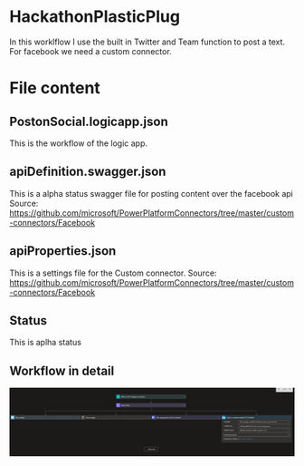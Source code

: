 # HackathonPlasticPlug
In this worklflow I use the built in Twitter and Team function to post a text. For facebook we need a custom connector. 


# File content

## PostonSocial.logicapp.json

This is the workflow of the logic app.




## apiDefinition.swagger.json

This is a alpha status swagger file for posting content over the facebook api
Source: https://github.com/microsoft/PowerPlatformConnectors/tree/master/custom-connectors/Facebook


## apiProperties.json

This is a settings file for the Custom connector.
Source: https://github.com/microsoft/PowerPlatformConnectors/tree/master/custom-connectors/Facebook


## Status
This is aplha status

## Workflow in detail

![Screenshot](screenshot1.jpg)
